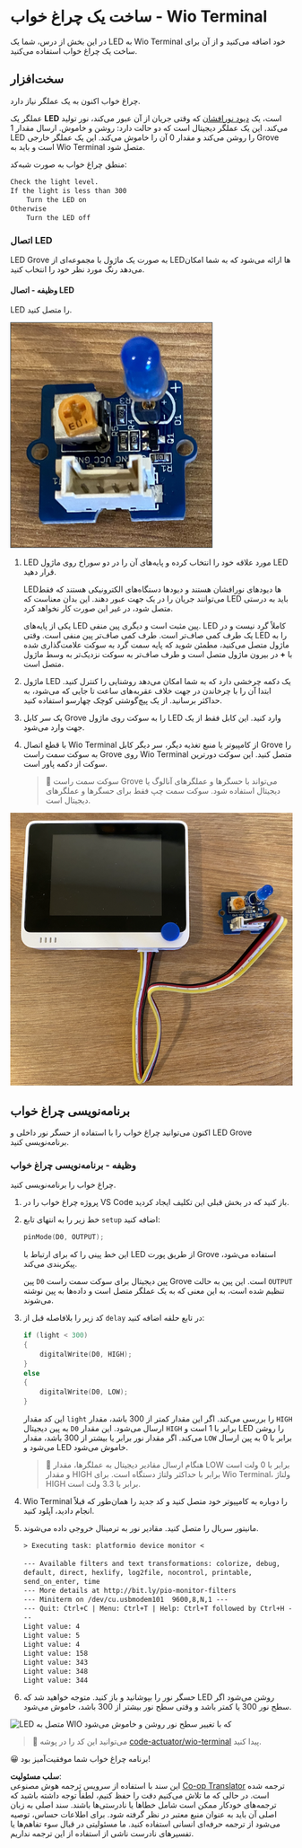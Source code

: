 <!--
CO_OP_TRANSLATOR_METADATA:
{
  "original_hash": "db44083b4dc6fb06eac83c4f16448940",
  "translation_date": "2025-08-25T22:07:25+00:00",
  "source_file": "1-getting-started/lessons/3-sensors-and-actuators/wio-terminal-actuator.md",
  "language_code": "fa"
}
-->
# ساخت یک چراغ خواب - Wio Terminal

در این بخش از درس، شما یک LED به Wio Terminal خود اضافه می‌کنید و از آن برای ساخت یک چراغ خواب استفاده می‌کنید.

## سخت‌افزار

چراغ خواب اکنون به یک عملگر نیاز دارد.

عملگر یک **LED** است، یک [دیود نورافشان](https://wikipedia.org/wiki/Light-emitting_diode) که وقتی جریان از آن عبور می‌کند، نور تولید می‌کند. این یک عملگر دیجیتال است که دو حالت دارد: روشن و خاموش. ارسال مقدار 1 LED را روشن می‌کند و مقدار 0 آن را خاموش می‌کند. این یک عملگر خارجی Grove است و باید به Wio Terminal متصل شود.

منطق چراغ خواب به صورت شبه‌کد:

```output
Check the light level.
If the light is less than 300
    Turn the LED on
Otherwise
    Turn the LED off
```

### اتصال LED

LED Grove به صورت یک ماژول با مجموعه‌ای از LEDها ارائه می‌شود که به شما امکان می‌دهد رنگ مورد نظر خود را انتخاب کنید.

#### وظیفه - اتصال LED

LED را متصل کنید.

![یک LED Grove](../../../../../translated_images/grove-led.6c853be93f473cf2c439cfc74bb1064732b22251a83cedf66e62f783f9cc1a79.fa.png)

1. LED مورد علاقه خود را انتخاب کرده و پایه‌های آن را در دو سوراخ روی ماژول LED قرار دهید.

   LEDها دیودهای نورافشان هستند و دیودها دستگاه‌های الکترونیکی هستند که فقط می‌توانند جریان را در یک جهت عبور دهند. این بدان معناست که LED باید به درستی متصل شود، در غیر این صورت کار نخواهد کرد.

   یکی از پایه‌های LED پین مثبت است و دیگری پین منفی. LED کاملاً گرد نیست و در یک طرف کمی صاف‌تر است. طرف کمی صاف‌تر پین منفی است. وقتی LED را به ماژول متصل می‌کنید، مطمئن شوید که پایه سمت گرد به سوکت علامت‌گذاری شده با **+** در بیرون ماژول متصل است و طرف صاف‌تر به سوکت نزدیک‌تر به وسط ماژول متصل است.

1. ماژول LED یک دکمه چرخشی دارد که به شما امکان می‌دهد روشنایی را کنترل کنید. ابتدا آن را با چرخاندن در جهت خلاف عقربه‌های ساعت تا جایی که می‌شود، به حداکثر برسانید. از یک پیچ‌گوشتی کوچک چهارسو استفاده کنید.

1. یک سر کابل Grove را به سوکت روی ماژول LED وارد کنید. این کابل فقط از یک جهت وارد می‌شود.

1. با قطع اتصال Wio Terminal از کامپیوتر یا منبع تغذیه دیگر، سر دیگر کابل Grove را به سوکت سمت راست Grove روی Wio Terminal متصل کنید. این سوکت دورترین سوکت از دکمه پاور است.

   > 💁 سوکت سمت راست Grove می‌تواند با حسگرها و عملگرهای آنالوگ یا دیجیتال استفاده شود. سوکت سمت چپ فقط برای حسگرها و عملگرهای دیجیتال است.

![LED Grove متصل به سوکت سمت راست](../../../../../translated_images/wio-led.265a1897e72d7f21c753257516a4b677d8e30ce2b95fee98189458b3275ba0a6.fa.png)

## برنامه‌نویسی چراغ خواب

اکنون می‌توانید چراغ خواب را با استفاده از حسگر نور داخلی و LED Grove برنامه‌نویسی کنید.

### وظیفه - برنامه‌نویسی چراغ خواب

چراغ خواب را برنامه‌نویسی کنید.

1. پروژه چراغ خواب را در VS Code باز کنید که در بخش قبلی این تکلیف ایجاد کردید.

1. خط زیر را به انتهای تابع `setup` اضافه کنید:

    ```cpp
    pinMode(D0, OUTPUT);
    ```

    این خط پینی را که برای ارتباط با LED از طریق پورت Grove استفاده می‌شود، پیکربندی می‌کند.

    پین `D0` پین دیجیتال برای سوکت سمت راست Grove است. این پین به حالت `OUTPUT` تنظیم شده است، به این معنی که به یک عملگر متصل است و داده‌ها به پین نوشته می‌شوند.

1. کد زیر را بلافاصله قبل از `delay` در تابع حلقه اضافه کنید:

    ```cpp
    if (light < 300)
    {
        digitalWrite(D0, HIGH);
    }
    else
    {
        digitalWrite(D0, LOW);
    }
    ```

    این کد مقدار `light` را بررسی می‌کند. اگر این مقدار کمتر از 300 باشد، مقدار `HIGH` به پین دیجیتال `D0` ارسال می‌شود. این مقدار `HIGH` برابر با 1 است و LED را روشن می‌کند. اگر مقدار نور برابر یا بیشتر از 300 باشد، مقدار `LOW` برابر با 0 به پین ارسال می‌شود و LED خاموش می‌شود.

    > 💁 هنگام ارسال مقادیر دیجیتال به عملگرها، مقدار LOW برابر با 0 ولت است و مقدار HIGH برابر با حداکثر ولتاژ دستگاه است. برای Wio Terminal، ولتاژ HIGH برابر با 3.3 ولت است.

1. Wio Terminal را دوباره به کامپیوتر خود متصل کنید و کد جدید را همان‌طور که قبلاً انجام دادید، آپلود کنید.

1. مانیتور سریال را متصل کنید. مقادیر نور به ترمینال خروجی داده می‌شوند.

    ```output
    > Executing task: platformio device monitor <

    --- Available filters and text transformations: colorize, debug, default, direct, hexlify, log2file, nocontrol, printable, send_on_enter, time
    --- More details at http://bit.ly/pio-monitor-filters
    --- Miniterm on /dev/cu.usbmodem101  9600,8,N,1 ---
    --- Quit: Ctrl+C | Menu: Ctrl+T | Help: Ctrl+T followed by Ctrl+H ---
    Light value: 4
    Light value: 5
    Light value: 4
    Light value: 158
    Light value: 343
    Light value: 348
    Light value: 344
    ```

1. حسگر نور را بپوشانید و باز کنید. متوجه خواهید شد که LED روشن می‌شود اگر سطح نور 300 یا کمتر باشد و وقتی سطح نور بیشتر از 300 باشد، خاموش می‌شود.

![LED متصل به WIO که با تغییر سطح نور روشن و خاموش می‌شود](../../../../../images/wio-running-assignment-1-1.gif)

> 💁 می‌توانید این کد را در پوشه [code-actuator/wio-terminal](../../../../../1-getting-started/lessons/3-sensors-and-actuators/code-actuator/wio-terminal) پیدا کنید.

😀 برنامه چراغ خواب شما موفقیت‌آمیز بود!

**سلب مسئولیت**:  
این سند با استفاده از سرویس ترجمه هوش مصنوعی [Co-op Translator](https://github.com/Azure/co-op-translator) ترجمه شده است. در حالی که ما تلاش می‌کنیم دقت را حفظ کنیم، لطفاً توجه داشته باشید که ترجمه‌های خودکار ممکن است شامل خطاها یا نادرستی‌ها باشند. سند اصلی به زبان اصلی آن باید به عنوان منبع معتبر در نظر گرفته شود. برای اطلاعات حساس، توصیه می‌شود از ترجمه حرفه‌ای انسانی استفاده کنید. ما مسئولیتی در قبال سوء تفاهم‌ها یا تفسیرهای نادرست ناشی از استفاده از این ترجمه نداریم.